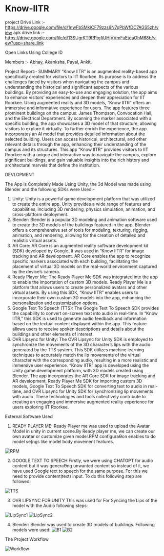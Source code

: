 # Know-IITR
project Drive Link :- https://drive.google.com/file/d/1nwFbSMkiCF79zzs6N7qPbWfDC7AGS5zh/view
apk drive link :- https://drive.google.com/file/d/13SUgrKT9RPtgfiUHjVVmFuEteaOhM68b/view?usp=share_link

Open Links Using College ID

Members :- Abhay, Akanksha, Payal, Ankit.




Project Report:- 
 SUMMARY
“Know IITR” is an augmented reality-based app specifically created for visitors to IIT Roorkee. Its purpose
is to address the challenges faced by visitors when navigating the campus and understanding the
historical and significant aspects of the various buildings. By providing an easy-to-use and engaging
solution, the app aims to enhance visitors’ experiences and deepen their appreciation for IIT Roorkee.
Using augmented reality and 3D models, “Know IITR” offers an immersive and informative experience for
users. The app features three prominent buildings on the campus: James Thompson, Convocation Hall,
and the Electrical Department. By scanning the marker associated with a specific building, the app
showcases a 3D model of that structure, allowing visitors to explore it virtually.
To further enrich the experience, the app incorporates an AI model that provides detailed information
about the selected building. Users can access historical, architectural, and other relevant details through
the app, enhancing their understanding of the campus and its structures.
This app “Know IITR” provides visitors to IIT Roorkee with a unique and interactive way to navigate the
campus, explore significant buildings, and gain valuable insights into the rich history and architectural
marvels that define the institution.

DEVLOPMENT

The App is Completely Made Using Unity, the 3d Model was made using Blender and the following SDKs
were Used:-
1) Unity: Unity is a powerful game development platform that was utilized to create the
entire app. Unity provides a wide range of features and capabilities, including 3D
rendering, physics simulation, animation, and cross-platform deployment.
2) Blender: Blender is a popular 3D modeling and animation software used to create the 3D
models of the buildings featured in the app. Blender offers a comprehensive set of tools
for modeling, texturing, rigging, animation, and rendering, allowing for the creation of
detailed and realistic virtual assets.
3) AR Core: AR Core is an augmented reality software development kit (SDK) developed by
Google. It was used in “Know IITR” for image tracking and AR development. AR Core
enables the app to recognize specific markers associated with each building, facilitating
the placement of virtual 3D models on the real-world environment captured by the
device’s camera.
4) Ready Player Me: The Ready Player Me SDK was integrated into the app to enable the
importation of custom 3D models. Ready Player Me is a platform that allows users to
create personalized avatars and other virtual assets. By using this SDK, “Know IITR”
enables users to incorporate their own custom 3D models into the app, enhancing the
personalization and customization options.
5) Google Text To Speech (TTS): The Google Text To Speech SDK provides the capability to
convert on-screen text into audio in real-time. In “Know IITR,” this SDK is used to
generate audio feedback and information based on the textual content displayed within
the app. This feature allows users to receive spoken descriptions and details about the
buildings and other elements of interest.
6) OVR Lipsync for Unity: The OVR Lipsync for Unity SDK is employed to synchronize the
movements of the 3D character’s lips with the audio generated by the TTS system. This
SDK utilizes machine learning techniques to accurately match the lip movements of the
virtual character with the corresponding audio, resulting in a more realistic and
immersive user experience.
“Know IITR” app is developed using the Unity game development platform, with 3D models created
using Blender. The app incorporates the AR Core SDK for image tracking and AR development, Ready
Player Me SDK for importing custom 3D models, Google Text To Speech SDK for converting text to audio
in real-time, and OVR Lipsync for Unity SDK for synchronizing lip movements with audio. These
technologies and tools collectively contribute to creating an engaging and immersive augmented reality
experience for users exploring IIT Roorkee.

External Software Used

1. READY PLAYER ME:
Ready Player me was used to upload the Avatar Model
in unity in current scene.By Ready player me, we can
create our own avatar or customize given model.RPM
configuraƟon enables to do model seƫngs like model
body movement features.


![RPM](https://github.com/ariesiitr/Know-IITR/assets/98599869/497af9b0-8496-4b13-8f01-5856912d1d72)




2. GOOGLE TEXT TO SPEECH
Firstly, we were using CHATGPT for audio content but it was
generaƟng unwanted content so instead of it, we have used
Google text to speech for the same purpose. For this we need
to provide content(text) input. To do this following step are
followed:

![TTS](https://github.com/ariesiitr/Know-IITR/assets/98599869/afd4d46d-dab1-417b-b822-ea21298100c1)


3. OVR LIPSYNC FOR UNITY
This was used for For Syncing the Lips of the model with the Audio
following steps:



![LipSync1](https://github.com/ariesiitr/Know-IITR/assets/98599869/6350e588-83f5-4230-8c4e-a421b3e39da5)
![LipSync2](https://github.com/ariesiitr/Know-IITR/assets/98599869/a9affac0-7793-45a1-83c6-b4d0009ccf0f)

4. Blender:
Blender was used to create 3D models of buildings.
Following models were used:
![B1](https://github.com/ariesiitr/Know-IITR/assets/98599869/7161fa40-fcb1-4a9f-8fa5-062b498b7c4a)
![B2](https://github.com/ariesiitr/Know-IITR/assets/98599869/6eb73987-da24-4ad3-ada0-641af915cb12)


The Project Workflow

![Workflow](https://github.com/ariesiitr/Know-IITR/assets/98599869/a7555b4e-df78-46ba-b00f-4de230b30df4)




